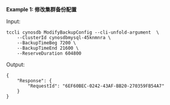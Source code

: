 **Example 1: 修改集群备份配置**



Input: 

```
tccli cynosdb ModifyBackupConfig --cli-unfold-argument  \
    --ClusterId cynosdbmysql-45knmnra \
    --BackupTimeBeg 7200 \
    --BackupTimeEnd 21600 \
    --ReserveDuration 604800
```

Output: 
```
{
    "Response": {
        "RequestId": "6EF60BEC-0242-43AF-BB20-270359FB54A7"
    }
}
```

